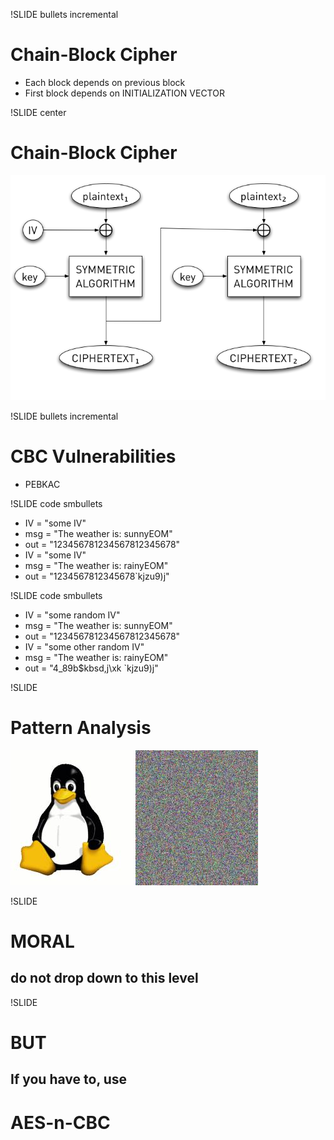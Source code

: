 !SLIDE bullets incremental
# Chain-Block Cipher #

* Each block depends on previous block
* First block depends on INITIALIZATION VECTOR

!SLIDE center
# Chain-Block Cipher #
![Chain-Block Cipher aka CBC](cbc.png)

!SLIDE bullets incremental
# CBC Vulnerabilities #

* PEBKAC

!SLIDE code smbullets

* IV  = "some IV"
* msg = "The weather is: sunnyEOM"
* out = "123456781234567812345678"
* IV  = "some IV"
* msg = "The weather is: rainyEOM"
* out = "1234567812345678`kjzu9)j"

!SLIDE code smbullets

* IV  = "some random IV"
* msg = "The weather is: sunnyEOM"
* out = "123456781234567812345678"
* IV  = "some other random IV"
* msg = "The weather is: rainyEOM"
* out = "4_89b$kbsd,j\xk `kjzu9)j"

!SLIDE
# Pattern Analysis #

![Tux](tux.jpg)
![Tux encrypted with CBC](tux_cbc.jpg)

!SLIDE
# MORAL #
## do not drop down to this level ##

!SLIDE
# BUT #
## If you have to, use ##
# AES-n-CBC #
